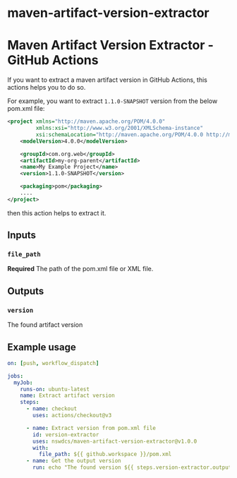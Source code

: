 # maven-artifact-version-extractor

# Maven Artifact Version Extractor - GitHub Actions

If you want to extract a maven artifact version in GitHub Actions, this actions helps you to do so.

For example, you want to extract `1.1.0-SNAPSHOT` version from the below pom.xml file:
```xml
<project xmlns="http://maven.apache.org/POM/4.0.0"
         xmlns:xsi="http://www.w3.org/2001/XMLSchema-instance"
         xsi:schemaLocation="http://maven.apache.org/POM/4.0.0 http://maven.apache.org/xsd/maven-4.0.0.xsd">
    <modelVersion>4.0.0</modelVersion>

    <groupId>com.org.web</groupId>
    <artifactId>my-org-parent</artifactId>
    <name>My Example Project</name>
    <version>1.1.0-SNAPSHOT</version>

    <packaging>pom</packaging>
    ....
</project>
```

then this action helps to extract it.

## Inputs

### `file_path`

**Required** The path of the pom.xml file or XML file.

## Outputs

### `version`

The found artifact version

## Example usage

```yaml
on: [push, workflow_dispatch]

jobs:
  myJob:
    runs-on: ubuntu-latest
    name: Extract artifact version
    steps:
      - name: checkout
        uses: actions/checkout@v3

      - name: Extract version from pom.xml file
        id: version-extractor
        uses: nswdcs/maven-artifact-version-extractor@v1.0.0
        with:
          file_path: ${{ github.workspace }}/pom.xml
      - name: Get the output version
        run: echo "The found version ${{ steps.version-extractor.outputs.version }}"

```
